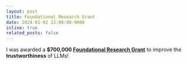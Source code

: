 ```yaml
---
layout: post
title: Foundational Research Grant
date: 2024-01-02 12:00:00-0000
inline: true
related_posts: false
---
```


I was awarded a **$700,000 [Foundational Research Grant](https://cset.georgetown.edu/foundational-research-grants)** to improve the **trustworthiness** of LLMs!